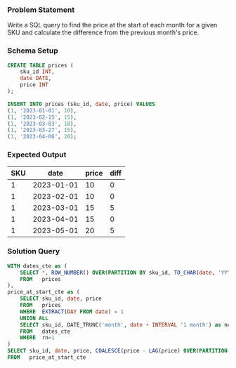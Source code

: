 ### Problem Statement

Write a SQL query to find the price at the start of each month for a given SKU and calculate the difference from the previous month's price.


### Schema Setup

```sql
CREATE TABLE prices (
    sku_id INT,
    date DATE,
    price INT
);

INSERT INTO prices (sku_id, date, price) VALUES
(1, '2023-01-01', 10),
(1, '2023-02-15', 15),
(1, '2023-03-03', 18),
(1, '2023-03-27', 15),
(1, '2023-04-06', 20);
```

### Expected Output

| SKU | date       | price | diff |
|-----|------------|-------|------|
| 1   | 2023-01-01 | 10    | 0    |
| 1   | 2023-02-01 | 10    | 0    |
| 1   | 2023-03-01 | 15    | 5    |
| 1   | 2023-04-01 | 15    | 0    |
| 1   | 2023-05-01 | 20    | 5    |


### Solution Query

```sql
WITH dates_cte as (
	SELECT *, ROW_NUMBER() OVER(PARTITION BY sku_id, TO_CHAR(date, 'YYYY-MM') ORDER BY date desc) as rn
	FROM   prices
), 
price_at_start_cte as (
	SELECT sku_id, date, price
	FROM   prices
	WHERE  EXTRACT(DAY FROM date) = 1
	UNION ALL
	SELECT sku_id, DATE_TRUNC('month', date + INTERVAL '1 month') as next_month, price
	FROM   dates_cte
	WHERE  rn=1
)
SELECT sku_id, date, price, COALESCE(price - LAG(price) OVER(PARTITION BY sku_id ORDER BY date), 0) as diff 
FROM   price_at_start_cte
```